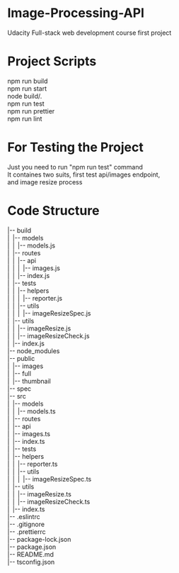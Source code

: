 # Image-Processing-API
Udacity Full-stack web development course first project

# Project Scripts
npm run build<br/>
npm run start<br/>
node build/.<br/>
npm run test<br/>
npm run prettier<br/>
npm run lint<br/>

# For Testing the Project
Just you need to run "npm run test" command<br/>
It containes two suits, first test api/images endpoint,<br/>
and image resize process <br/>

# Code Structure
|-- build<br/>
|&ensp;|-- models<br/>
|&ensp;|&ensp;|-- models.js<br/>
|&ensp;|-- routes<br/>
|&ensp;|&ensp;|-- api<br/>
|&ensp;|&ensp;|&ensp;|-- images.js<br/>
|&ensp;|&ensp;|-- index.js<br/>
|&ensp;|-- tests<br/>
|&ensp;|&ensp;|-- helpers<br/>
|&ensp;|&ensp;|&ensp;|-- reporter.js<br/>
|&ensp;|&ensp;|-- utils<br/>
|&ensp;|&ensp;|&ensp;|-- imageResizeSpec.js<br/>
|&ensp;|-- utils<br/>
|&ensp;|&ensp;|-- imageResize.js<br/>
|&ensp;|&ensp;|-- imageResizeCheck.js<br/>
|&ensp;|-- index.js<br/>
|-- node_modules<br/>
|-- public<br/>
|&ensp;|-- images<br/>
|&ensp;|-- full<br/>
|&ensp;|-- thumbnail<br/>
|-- spec<br/>
|-- src<br/>
|&ensp;|-- models<br/>
|&ensp;|&ensp;|-- models.ts<br/>
|&ensp;|-- routes<br/>
|&ensp;|-- api<br/>
|&ensp;|-- images.ts<br/>
|&ensp;|-- index.ts<br/>
|&ensp;|-- tests<br/>
|&ensp;|-- helpers<br/>
|&ensp;|&ensp;|-- reporter.ts<br/>
|&ensp;|&ensp;|-- utils<br/>
|&ensp;|&ensp;|&ensp;|-- imageResizeSpec.ts<br/>
|&ensp;|-- utils<br/>
|&ensp;|&ensp;|-- imageResize.ts<br/>
|&ensp;|&ensp;|-- imageResizeCheck.ts<br/>
|&ensp;|-- index.ts<br/>
|-- .eslintrc<br/>
|-- .gitignore<br/>
|-- .prettierrc<br/>
|-- package-lock.json<br/>
|-- package.json<br/>
|-- README.md<br/>
|-- tsconfig.json<br/>
